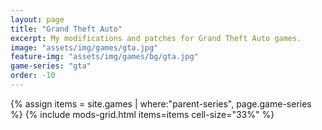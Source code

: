 ```yaml
---
layout: page
title: "Grand Theft Auto"
excerpt: My modifications and patches for Grand Theft Auto games.
image: "assets/img/games/gta.jpg"
feature-img: "assets/img/games/bg/gta.jpg"
game-series: "gta"
order: -10
---
```


{% assign items = site.games | where:"parent-series", page.game-series %}
{% include mods-grid.html items=items cell-size="33%" %}